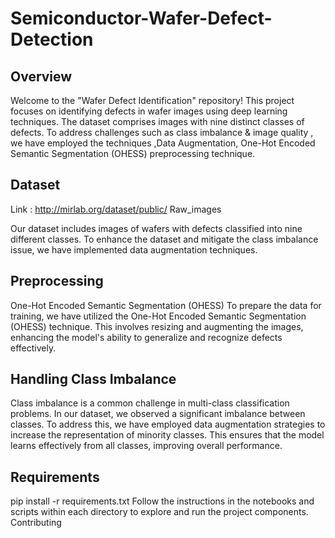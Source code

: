 # Semiconductor-Wafer-Defect-Detection
## Overview
Welcome to the "Wafer Defect Identification" repository! This project focuses on identifying defects in wafer images using deep learning techniques. The dataset comprises images with nine distinct classes of defects. To address challenges such as class imbalance & image quality , we have employed the techniques ,Data Augmentation, One-Hot Encoded Semantic Segmentation (OHESS) preprocessing technique.

## Dataset

Link : http://mirlab.org/dataset/public/
Raw_images

Our dataset includes images of wafers with defects classified into nine different classes. To enhance the dataset and mitigate the class imbalance issue, we have implemented data augmentation techniques.

## Preprocessing
One-Hot Encoded Semantic Segmentation (OHESS) To prepare the data for training, we have utilized the One-Hot Encoded Semantic Segmentation (OHESS) technique. This involves resizing and augmenting the images, enhancing the model's ability to generalize and recognize defects effectively.



## Handling Class Imbalance
Class imbalance is a common challenge in multi-class classification problems. In our dataset, we observed a significant imbalance between classes. To address this, we have employed data augmentation strategies to increase the representation of minority classes. This ensures that the model learns effectively from all classes, improving overall performance.

## Requirements
pip install -r requirements.txt
Follow the instructions in the notebooks and scripts within each directory to explore and run the project components. Contributing

